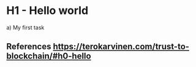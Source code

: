 # H1 - Hello world

a) My first task

## References https://terokarvinen.com/trust-to-blockchain/#h0-hello
